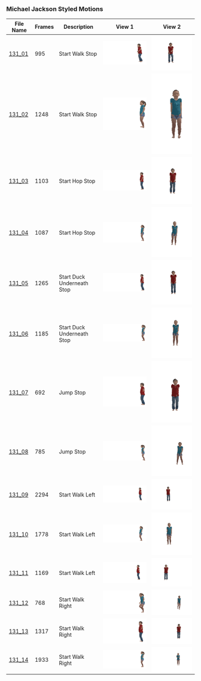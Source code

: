 ### Michael Jackson Styled Motions
|File Name|Frames|Description|View 1|View 2|
|-|-|-|-|-|
|[131_01](https://github.com/Shriinivas/cmubvh/raw/main/Sequence-131-135/131/Data/131_01.zip)|995|Start Walk Stop|<img src="https://github.com/Shriinivas/cmubvhgifs/blob/main/Sequence-131-135/131/131_01_0.gif"/>|<img src="https://github.com/Shriinivas/cmubvhgifs/blob/main/Sequence-131-135/131/131_01_1.gif"/>|
|[131_02](https://github.com/Shriinivas/cmubvh/raw/main/Sequence-131-135/131/Data/131_02.zip)|1248|Start Walk Stop|<img src="https://github.com/Shriinivas/cmubvhgifs/blob/main/Sequence-131-135/131/131_02_0.gif"/>|<img src="https://github.com/Shriinivas/cmubvhgifs/blob/main/Sequence-131-135/131/131_02_1.gif"/>|
|[131_03](https://github.com/Shriinivas/cmubvh/raw/main/Sequence-131-135/131/Data/131_03.zip)|1103|Start Hop Stop|<img src="https://github.com/Shriinivas/cmubvhgifs/blob/main/Sequence-131-135/131/131_03_0.gif"/>|<img src="https://github.com/Shriinivas/cmubvhgifs/blob/main/Sequence-131-135/131/131_03_1.gif"/>|
|[131_04](https://github.com/Shriinivas/cmubvh/raw/main/Sequence-131-135/131/Data/131_04.zip)|1087|Start Hop Stop|<img src="https://github.com/Shriinivas/cmubvhgifs/blob/main/Sequence-131-135/131/131_04_0.gif"/>|<img src="https://github.com/Shriinivas/cmubvhgifs/blob/main/Sequence-131-135/131/131_04_1.gif"/>|
|[131_05](https://github.com/Shriinivas/cmubvh/raw/main/Sequence-131-135/131/Data/131_05.zip)|1265|Start Duck Underneath Stop|<img src="https://github.com/Shriinivas/cmubvhgifs/blob/main/Sequence-131-135/131/131_05_0.gif"/>|<img src="https://github.com/Shriinivas/cmubvhgifs/blob/main/Sequence-131-135/131/131_05_1.gif"/>|
|[131_06](https://github.com/Shriinivas/cmubvh/raw/main/Sequence-131-135/131/Data/131_06.zip)|1185|Start Duck Underneath Stop|<img src="https://github.com/Shriinivas/cmubvhgifs/blob/main/Sequence-131-135/131/131_06_0.gif"/>|<img src="https://github.com/Shriinivas/cmubvhgifs/blob/main/Sequence-131-135/131/131_06_1.gif"/>|
|[131_07](https://github.com/Shriinivas/cmubvh/raw/main/Sequence-131-135/131/Data/131_07.zip)|692|Jump Stop|<img src="https://github.com/Shriinivas/cmubvhgifs/blob/main/Sequence-131-135/131/131_07_0.gif"/>|<img src="https://github.com/Shriinivas/cmubvhgifs/blob/main/Sequence-131-135/131/131_07_1.gif"/>|
|[131_08](https://github.com/Shriinivas/cmubvh/raw/main/Sequence-131-135/131/Data/131_08.zip)|785|Jump Stop|<img src="https://github.com/Shriinivas/cmubvhgifs/blob/main/Sequence-131-135/131/131_08_0.gif"/>|<img src="https://github.com/Shriinivas/cmubvhgifs/blob/main/Sequence-131-135/131/131_08_1.gif"/>|
|[131_09](https://github.com/Shriinivas/cmubvh/raw/main/Sequence-131-135/131/Data/131_09.zip)|2294|Start Walk Left|<img src="https://github.com/Shriinivas/cmubvhgifs/blob/main/Sequence-131-135/131/131_09_0.gif"/>|<img src="https://github.com/Shriinivas/cmubvhgifs/blob/main/Sequence-131-135/131/131_09_1.gif"/>|
|[131_10](https://github.com/Shriinivas/cmubvh/raw/main/Sequence-131-135/131/Data/131_10.zip)|1778|Start Walk Left|<img src="https://github.com/Shriinivas/cmubvhgifs/blob/main/Sequence-131-135/131/131_10_0.gif"/>|<img src="https://github.com/Shriinivas/cmubvhgifs/blob/main/Sequence-131-135/131/131_10_1.gif"/>|
|[131_11](https://github.com/Shriinivas/cmubvh/raw/main/Sequence-131-135/131/Data/131_11.zip)|1169|Start Walk Left|<img src="https://github.com/Shriinivas/cmubvhgifs/blob/main/Sequence-131-135/131/131_11_0.gif"/>|<img src="https://github.com/Shriinivas/cmubvhgifs/blob/main/Sequence-131-135/131/131_11_1.gif"/>|
|[131_12](https://github.com/Shriinivas/cmubvh/raw/main/Sequence-131-135/131/Data/131_12.zip)|768|Start Walk Right|<img src="https://github.com/Shriinivas/cmubvhgifs/blob/main/Sequence-131-135/131/131_12_0.gif"/>|<img src="https://github.com/Shriinivas/cmubvhgifs/blob/main/Sequence-131-135/131/131_12_1.gif"/>|
|[131_13](https://github.com/Shriinivas/cmubvh/raw/main/Sequence-131-135/131/Data/131_13.zip)|1317|Start Walk Right|<img src="https://github.com/Shriinivas/cmubvhgifs/blob/main/Sequence-131-135/131/131_13_0.gif"/>|<img src="https://github.com/Shriinivas/cmubvhgifs/blob/main/Sequence-131-135/131/131_13_1.gif"/>|
|[131_14](https://github.com/Shriinivas/cmubvh/raw/main/Sequence-131-135/131/Data/131_14.zip)|1933|Start Walk Right|<img src="https://github.com/Shriinivas/cmubvhgifs/blob/main/Sequence-131-135/131/131_14_0.gif"/>|<img src="https://github.com/Shriinivas/cmubvhgifs/blob/main/Sequence-131-135/131/131_14_1.gif"/>|
